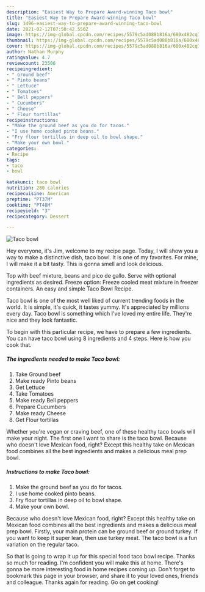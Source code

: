 ```yaml
---
description: "Easiest Way to Prepare Award-winning Taco bowl"
title: "Easiest Way to Prepare Award-winning Taco bowl"
slug: 1496-easiest-way-to-prepare-award-winning-taco-bowl
date: 2021-02-12T07:50:42.550Z
image: https://img-global.cpcdn.com/recipes/5579c5ad088b816a/680x482cq70/taco-bowl-recipe-main-photo.jpg
thumbnail: https://img-global.cpcdn.com/recipes/5579c5ad088b816a/680x482cq70/taco-bowl-recipe-main-photo.jpg
cover: https://img-global.cpcdn.com/recipes/5579c5ad088b816a/680x482cq70/taco-bowl-recipe-main-photo.jpg
author: Nathan Murphy
ratingvalue: 4.7
reviewcount: 23506
recipeingredient:
- " Ground beef"
- " Pinto beans"
- " Lettuce"
- " Tomatoes"
- " Bell peppers"
- " Cucumbers"
- " Cheese"
- " Flour tortillas"
recipeinstructions:
- "Make the ground beef as you do for tacos."
- "I use home cooked pinto beans."
- "Fry flour tortillas in deep oil to bowl shape."
- "Make your own bowl."
categories:
- Recipe
tags:
- taco
- bowl

katakunci: taco bowl 
nutrition: 280 calories
recipecuisine: American
preptime: "PT37M"
cooktime: "PT48M"
recipeyield: "3"
recipecategory: Dessert

---
```



![Taco bowl](https://img-global.cpcdn.com/recipes/5579c5ad088b816a/680x482cq70/taco-bowl-recipe-main-photo.jpg)

Hey everyone, it's Jim, welcome to my recipe page. Today, I will show you a way to make a distinctive dish, taco bowl. It is one of my favorites. For mine, I will make it a bit tasty. This is gonna smell and look delicious.

Top with beef mixture, beans and pico de gallo. Serve with optional ingredients as desired. Freeze option: Freeze cooled meat mixture in freezer containers. An easy and simple Taco Bowl Recipe.

Taco bowl is one of the most well liked of current trending foods in the world. It is simple, it's quick, it tastes yummy. It's appreciated by millions every day. Taco bowl is something which I've loved my entire life. They're nice and they look fantastic.


To begin with this particular recipe, we have to prepare a few ingredients. You can have taco bowl using 8 ingredients and 4 steps. Here is how you cook that.

<!--inarticleads1-->

##### The ingredients needed to make Taco bowl:

1. Take  Ground beef
1. Make ready  Pinto beans
1. Get  Lettuce
1. Take  Tomatoes
1. Make ready  Bell peppers
1. Prepare  Cucumbers
1. Make ready  Cheese
1. Get  Flour tortillas


Whether you&#39;re vegan or craving beef, one of these healthy taco bowls will make your night. The first one I want to share is the taco bowl. Because who doesn&#39;t love Mexican food, right? Except this healthy take on Mexican food combines all the best ingredients and makes a delicious meal prep bowl. 

<!--inarticleads2-->

##### Instructions to make Taco bowl:

1. Make the ground beef as you do for tacos.
1. I use home cooked pinto beans.
1. Fry flour tortillas in deep oil to bowl shape.
1. Make your own bowl.


Because who doesn&#39;t love Mexican food, right? Except this healthy take on Mexican food combines all the best ingredients and makes a delicious meal prep bowl. Firstly, your main protein can be ground beef or ground turkey. If you want to keep it super lean, then use turkey meat. The taco bowl is a fun variation on the regular taco. 

So that is going to wrap it up for this special food taco bowl recipe. Thanks so much for reading. I'm confident you will make this at home. There's gonna be more interesting food in home recipes coming up. Don't forget to bookmark this page in your browser, and share it to your loved ones, friends and colleague. Thanks again for reading. Go on get cooking!
